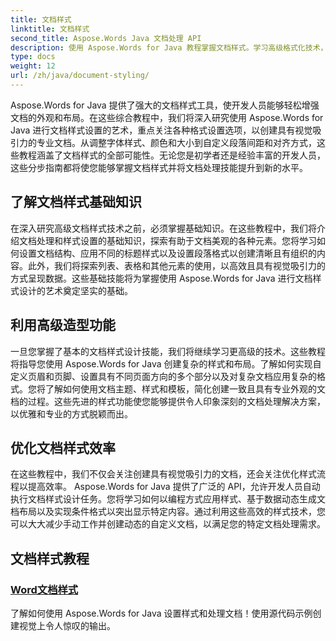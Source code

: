 ```yaml
---
title: 文档样式
linktitle: 文档样式
second_title: Aspose.Words Java 文档处理 API
description: 使用 Aspose.Words for Java 教程掌握文档样式。学习高级格式化技术，打造具有视觉吸引力和高效的文档。
type: docs
weight: 12
url: /zh/java/document-styling/
---
```


Aspose.Words for Java 提供了强大的文档样式工具，使开发人员能够轻松增强文档的外观和布局。在这些综合教程中，我们将深入研究使用 Aspose.Words for Java 进行文档样式设置的艺术，重点关注各种格式设置选项，以创建具有视觉吸引力的专业文档。从调整字体样式、颜色和大小到自定义段落间距和对齐方式，这些教程涵盖了文档样式的全部可能性。无论您是初学者还是经验丰富的开发人员，这些分步指南都将使您能够掌握文档样式并将文档处理技能提升到新的水平。

## 了解文档样式基础知识

在深入研究高级文档样式技术之前，必须掌握基础知识。在这些教程中，我们将介绍文档处理和样式设置的基础知识，探索有助于文档美观的各种元素。您将学习如何设置文档结构、应用不同的标题样式以及设置段落格式以创建清晰且有组织的内容。此外，我们将探索列表、表格和其他元素的使用，以高效且具有视觉吸引力的方式呈现数据。这些基础技能将为掌握使用 Aspose.Words for Java 进行文档样式设计的艺术奠定坚实的基础。

## 利用高级造型功能

一旦您掌握了基本的文档样式设计技能，我们将继续学习更高级的技术。这些教程将指导您使用 Aspose.Words for Java 创建复杂的样式和布局。了解如何实现自定义页眉和页脚、设置具有不同页面方向的多个部分以及对复杂文档应用复杂的格式。您将了解如何使用文档主题、样式和模板，简化创建一致且具有专业外观的文档的过程。这些先进的样式功能使您能够提供令人印象深刻的文档处理解决方案，以优雅和专业的方式脱颖而出。

## 优化文档样式效率

在这些教程中，我们不仅会关注创建具有视觉吸引力的文档，还会关注优化样式流程以提高效率。 Aspose.Words for Java 提供了广泛的 API，允许开发人员自动执行文档样式设计任务。您将学习如何以编程方式应用样式、基于数据动态生成文档布局以及实现条件格式以突出显示特定内容。通过利用这些高效的样式技术，您可以大大减少手动工作并创建动态的自定义文档，以满足您的特定文档处理需求。

## 文档样式教程
### [Word文档样式](./word-document-styling/)
了解如何使用 Aspose.Words for Java 设置样式和处理文档！使用源代码示例创建视觉上令人惊叹的输出。 